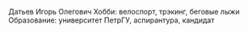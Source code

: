 Датьев Игорь Олегович
Хобби: велоспорт, трэкинг, беговые лыжи
Образование: университет ПетрГУ, аспирантура, кандидат
